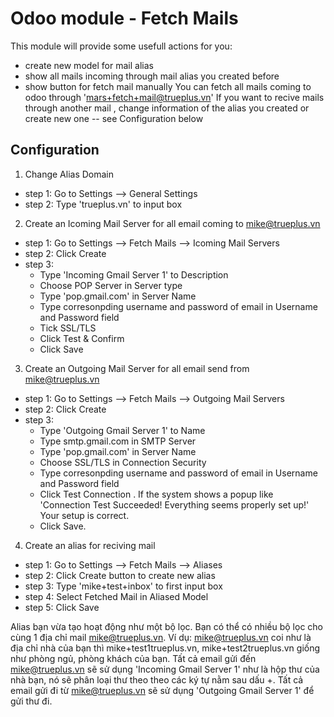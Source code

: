 # Odoo module - Fetch Mails
This module will provide some usefull actions for you:
+ create new model for mail alias
+ show all mails incoming through mail alias you created before
+ show button for fetch mail manually
You can fetch all mails coming to odoo through 'mars+fetch+mail@trueplus.vn'
If you want to recive mails through another mail , change information of the alias you created
or create new one -- see Configuration below

Configuration
-------------
1. Change Alias Domain
+ step 1: Go to Settings --> General Settings
+ step 2: Type 'trueplus.vn' to input box

2. Create an Icoming Mail Server for all email coming to 
mike@trueplus.vn
+ step 1: Go to Settings --> Fetch Mails --> Icoming Mail Servers 
+ step 2: Click Create 
+ step 3: 
    + Type 'Incoming Gmail Server 1' to Description 
    + Choose POP Server in Server type 
    + Type 'pop.gmail.com' in Server Name 
    + Type corresonpding username and password of email in Username and Password field 
    + Tick SSL/TLS
    + Click Test & Confirm
    + Click Save
    
3. Create an Outgoing Mail Server for all email send from mike@trueplus.vn
+ step 1: Go to Settings --> Fetch Mails --> Outgoing Mail Servers
+ step 2: Click Create
+ step 3:
    + Type 'Outgoing Gmail Server 1' to Name 
    + Type smtp.gmail.com in SMTP Server 
    + Type 'pop.gmail.com' in Server Name 
    + Choose SSL/TLS in Connection Security 
    + Type corresonpding username and password of email in Username and Password field
    + Click Test Connection . If the system shows a popup like 'Connection Test Succeeded! Everything seems properly set up!'
    Your setup is correct.
    + Click Save.

4. Create an alias for reciving mail
+ step 1: Go to Settings --> Fetch Mails --> Aliases
+ step 2: Click Create button to create new alias
+ step 3: Type 'mike+test+inbox' to first input box
+ step 4: Select Fetched Mail in Aliased Model
+ step 5: Click Save

Alias bạn vừa tạo hoạt động như một bộ lọc. 
Bạn có thể có nhiều bộ lọc cho cùng 1 địa chỉ mail mike@trueplus.vn.
Ví dụ: mike@trueplus.vn coi như là địa chỉ nhà của bạn thì mike+test1trueplus.vn, mike+test2trueplus.vn
giống như phòng ngủ, phòng khách của bạn.
Tất cả email gửi đến mike@trueplus.vn sẽ sử dụng 'Incoming Gmail Server 1' như là hộp thư của nhà bạn,
nó sẽ phân loại thư theo theo các ký tự nằm sau dấu +.
Tất cả email gửi đi từ mike@trueplus.vn sẽ sử dụng 'Outgoing Gmail Server 1' để gửi thư đi.



